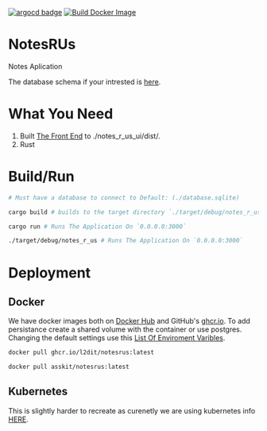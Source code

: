 [![argocd badge](https://argocd.nzdev.org/api/badge?name=notes-r-us&revision=true)](https://argocd.nzdev.org/applications/argocd/notes-r-us) [![Build Docker Image](https://github.com/l2dit/NotesRUs/actions/workflows/Docker_Build.yaml/badge.svg)](https://github.com/l2dit/NotesRUs/actions/workflows/Docker_Build.yaml)
# NotesRUs

Notes Aplication

The database schema if your intrested is [here](https://dbdocs.io/21ltietjens/Notes-R-Us).

# What You Need
1. Built [The Front End](./notes_r_us_ui) to ./notes_r_us_ui/dist/.
2. Rust

# Build/Run

```zsh
# Must have a database to connect to Default: (./database.sqlite)

cargo build # builds to the target directory `./target/debug/notes_r_us`

cargo run # Runs The Application On `0.0.0.0:3000`

./target/debug/notes_r_us # Runs The Application On `0.0.0.0:3000`
```
# Deployment
## Docker
We have docker images both on [Docker Hub](https://hub.docker.com/r/asskit/notesrus) and GitHub's [ghcr.io](https://github.com/l2dit/NotesRUs/pkgs/container/notesrus). To add persistance create a shared volume with the container or use postgres. Changing the default settings use this [List Of Enviroment Varibles](./kubernetes/README.md).

```bash
docker pull ghcr.io/l2dit/notesrus:latest

docker pull asskit/notesrus:latest
```

## Kubernetes
This is slightly harder to recreate as curenetly we are using kubernetes info [HERE](./kubernetes).
